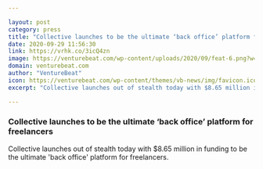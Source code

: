 ```yaml
---

layout: post
category: press
title: "Collective launches to be the ultimate ‘back office’ platform for freelancers"
date: 2020-09-29 11:56:30
link: https://vrhk.co/3icQ4zn
image: https://venturebeat.com/wp-content/uploads/2020/09/feat-6.png?w=1200&strip=all
domain: venturebeat.com
author: "VentureBeat"
icon: https://venturebeat.com/wp-content/themes/vb-news/img/favicon.ico
excerpt: "Collective launches out of stealth today with $8.65 million in funding to be the ultimate 'back office' platform for freelancers."

---
```


### Collective launches to be the ultimate ‘back office’ platform for freelancers

Collective launches out of stealth today with $8.65 million in funding to be the ultimate 'back office' platform for freelancers.
